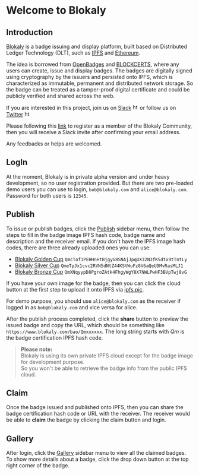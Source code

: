 # Welcome to Blokaly 

## Introduction

[Blokaly](https://www.blokaly.com) is a badge issuing and display platform, built based on Distributed Ledger Technology (DLT), such as [IPFS](https://ipfs.io/) and [Ethereum](https://www.ethereum.org/).

The idea is borrowed from [OpenBadges](https://openbadges.org/) and [BLOCKCERTS](http://www.blockcerts.org/), where any users can create, issue and display badges.
The badges are digitally signed using cryptography by the issuers and persisted onto IPFS, which is characterized as immutable, permanent and distributed network storage.
So the badge can be treated as a tamper-proof digital certificate and could be publicly verified and shared across the web.
  
If you are interested in this project, join us on [Slack](https://blokalyscope.slack.com) <img src="../../images/slack.png" alt="https://blokalyscope.slack.com" style="hight: 15px; width: 15px;"/> 
or follow us on [Twitter](https://twitter.com/blokaly) <img src="../../images/twitter.png" alt="https://twitter.com/blokaly" style="hight: 15px; width: 15px;"/> 

Please following this [link](https://www.blokaly.com/bao/QmQyyW1YaPz4N4ggnrSKuFwesbXNtgBLcBEB2BeXhMBvhF) to register as 
a member of the Blokaly Community, then you will receive a Slack invite after confirming your email address.

Any feedbacks or helps are welcomed.

## LogIn

At the moment, Blokaly is in private alpha version and under heavy development, so no user registration provided.
But there are two pre-loaded demo users you can use to login, `bob@blokaly.com` and `alice@blokaly.com`. Password for both users is `12345`.

## Publish

To issue or publish badges, click the [Publish](https://www.blokaly.com/publish) sidebar menu, then follow the steps to fill in the badge image IPFS hash code, badge name and description and the receiver email.
If you don't have the IPFS image hash codes, there are three already uploaded ones you can use:

- [Blokaly Golden Cup](https://gateway.ipfs.io/ipfs/QmcTof1PEHHnHtBjgyG8SNAjJpqUX32N3fKSdtx9tTntLy) `QmcTof1PEHHnHtBjgyG8SNAjJpqUX32N3fKSdtx9tTntLy`
- [Blokaly Silver Cup](https://gateway.ipfs.io/ipfs/QmeTpJx1cvc2RVN5dNtZ44KStWuFz8V6aQeU9MvRasMLJ1) `QmeTpJx1cvc2RVN5dNtZ44KStWuFz8V6aQeU9MvRasMLJ1`
- [Blokaly Bronze Cup](https://gateway.ipfs.io/ipfs/QmXNqyypD8PgroZAtk4FhgyWgY8X7NWLPwHF3BVpTwj8vG) `QmXNqyypD8PgroZAtk4FhgyWgY8X7NWLPwHF3BVpTwj8vG`

If you have your own image for the badge, then you can click the cloud button at the first step to upload it onto IPFS via [ipfs.pic](https://ipfs.pics/).

For demo purpose, you should use `alice@blokaly.com` as the receiver if logged in as `bob@blokaly.com` and vice versa for alice.
 
After the publish process completed, click the **share** button to preview the issued badge and copy the URL, which should be something like `https://www.blokaly.com/bao/Qmxxxxxx`.
The long string starts with _Qm_ is the badge certification IPFS hash code.

> **Please note:**<br/> 
> Blokaly is using its own private IPFS cloud except for the badge image for development purpose.<br/> 
> So you won't be able to retrieve the badge info from the public IPFS cloud. 
 
## Claim

Once the badge issued and published onto IPFS, then you can share the badge certification hash code or URL with the receiver.
The receiver would be able to **claim** the badge by clicking the claim button and login. 

## Gallery

After login, click the [Gallery](https://www.blokaly.com/gallery) sidebar menu to view all the claimed badges.
To show more details about a badge, click the drop down button at the top right corner of the badge.